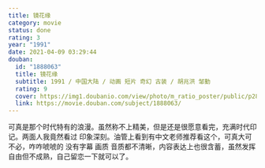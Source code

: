 ```yaml
---
title: 镜花缘
category: movie
status: done
rating: 3
year: "1991"
date: 2021-04-09 03:29:44
douban:
  id: "1888063"
  title: 镜花缘
  subtitle: 1991 / 中国大陆 / 动画 短片 奇幻 古装 / 胡兆洪 邹勤
  rating: 9
  cover: https://img1.doubanio.com/view/photo/m_ratio_poster/public/p2867385879.jpg
  link: https://movie.douban.com/subject/1888063/
---
```


可真是那个时代特有的浪漫。虽然称不上精美，但是还是很愿意看完，充满时代印记。两面人我竟然看过 印象深刻。油管上看到有中文老师推荐看这个，可真大可不必，咋咋唬唬的 没有字幕 画质 音质都不清晰，内容表达上也很含蓄，虽然发挥自由但不成熟，自己留恋一下就可以了。
